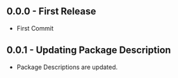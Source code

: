 ## 0.0.0 - First Release
* First Commit

## 0.0.1 - Updating Package Description
* Package Descriptions are updated.
